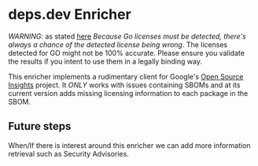 # deps.dev Enricher

*WARNING*: as stated [here](https://github.com/ocurity/dracon/pull/15#discussion_r1125438946)
_Because Go licenses must be detected, there's always a chance of the detected license being wrong_. The licenses detected for GO might not be 100% accurate. Please ensure you validate the results if you intent to use them in a legally binding way.

This enricher implements a rudimentary client for Google's [Open Source Insights](https://deps.dev) project.
It *ONLY* works with issues containing SBOMs and at its current version adds missing licensing information to each package in the SBOM.



## Future steps

When/If there is interest around this enricher we can add more information retrieval such as Security Advisories.